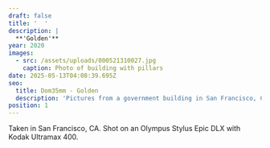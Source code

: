 ```yaml
---
draft: false
title: '  '
description: |
  **'Golden'**
year: 2020
images:
  - src: /assets/uploads/000521310027.jpg
    caption: Photo of building with pillars
date: 2025-05-13T04:08:39.695Z
seo:
  title: Dom35mm - Golden
  description: 'Pictures from a government building in San Francisco, CA (2020).'
position: 1
---
```


Taken in San Francisco, CA. Shot on an Olympus Stylus Epic DLX with Kodak Ultramax 400.
